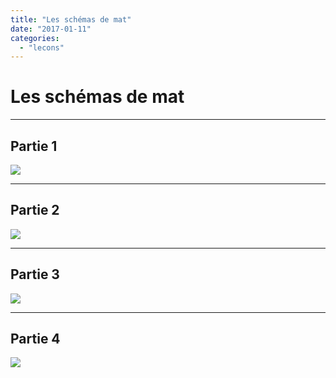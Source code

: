 ```yaml
---
title: "Les schémas de mat"
date: "2017-01-11"
categories: 
  - "lecons"
---
```


# Les schémas de mat

* * *

## Partie 1

[![](http://echecs-veigy.fr/wp-content/uploads/2017/01/Schéma-mat-1.jpg)](http://echecs-veigy.fr/wp-content/uploads/2017/01/Schéma-mat-1.jpg)

* * *

## Partie 2

[![](http://echecs-veigy.fr/wp-content/uploads/2017/01/Schéma-mat-2.jpg)](http://echecs-veigy.fr/wp-content/uploads/2017/01/Schéma-mat-2.jpg)

* * *

## Partie 3

[![](http://echecs-veigy.fr/wp-content/uploads/2017/01/schémas-mat-3.jpg)](http://echecs-veigy.fr/wp-content/uploads/2017/01/schémas-mat-3.jpg)

* * *

## Partie 4

[![](http://echecs-veigy.fr/wp-content/uploads/2017/01/schéma-mat-4.jpg)](http://echecs-veigy.fr/wp-content/uploads/2017/01/schéma-mat-4.jpg)

